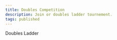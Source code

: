```yaml
---
title: Doubles Competition
description: Join or doubles ladder tournement.
tags: published
---
```


Doubles Ladder
